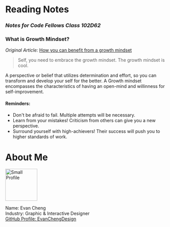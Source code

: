 # **Reading Notes**
### _Notes for Code Fellows Class 102D62_


### What is Growth Mindset? 
_Original Article:_ [How you can benefit from a growth mindset](https://www.atlassian.com/blog/inside-atlassian/growth-mindset)  

> Self, you need to embrace the growth mindset. The growth mindset is cool.



A perspective or belief that utilizes determination and effort, so you can transform and develop your self for the better. A Growth mindset encompasses the characteristics of having an open-mind and willinness for self-improvement. 

#### Reminders:
- Don't be afraid to fail. Multiple attempts will be necessary. 
- Learn from your mistakes! Criticism from others can give you a new perspective. 
- Surround yourself with high-achievers! Their success will push you to higher standards of work.

  

# **About Me**
<img width="100" alt="Small Profile" src="https://github.com/EvanChengDesign/reading-notes/assets/50004602/8f0c806f-4313-4748-8b6d-ff239071b8a7">  

Name: Evan Cheng  
Industry: Graphic & Interactive Designer  
[GitHub Profile: EvanChengDesign](https://github.com/EvanChengDesign)





